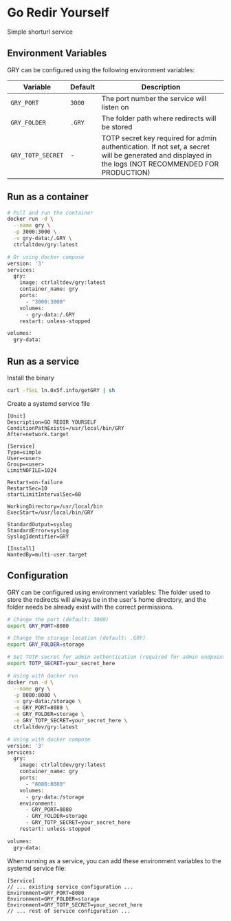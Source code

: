 # Go Redir Yourself

Simple shorturl service

## Environment Variables

GRY can be configured using the following environment variables:

| Variable | Default | Description |
|----------|---------|-------------|
| `GRY_PORT` | `3000` | The port number the service will listen on |
| `GRY_FOLDER` | `.GRY` | The folder path where redirects will be stored |
| `GRY_TOTP_SECRET` | - | TOTP secret key required for admin authentication. If not set, a secret will be generated and displayed in the logs (NOT RECOMMENDED FOR PRODUCTION) |

## Run as a container

```sh
# Pull and run the container
docker run -d \
  --name gry \
  -p 3000:3000 \
  -v gry-data:/.GRY \
  ctrlaltdev/gry:latest

# Or using docker compose
version: '3'
services:
  gry:
    image: ctrlaltdev/gry:latest
    container_name: gry
    ports:
      - "3000:3000"
    volumes:
      - gry-data:/.GRY
    restart: unless-stopped

volumes:
  gry-data:
```

## Run as a service

Install the binary
```sh
curl -fSsL ln.0x5f.info/getGRY | sh
```

Create a systemd service file

```
[Unit]
Description=GO REDIR YOURSELF
ConditionPathExists=/usr/local/bin/GRY
After=network.target

[Service]
Type=simple
User=<user>
Group=<user>
LimitNOFILE=1024

Restart=on-failure
RestartSec=10
startLimitIntervalSec=60

WorkingDirectory=/usr/local/bin
ExecStart=/usr/local/bin/GRY

StandardOutput=syslog
StandardError=syslog
SyslogIdentifier=GRY

[Install]
WantedBy=multi-user.target
```

## Configuration

GRY can be configured using environment variables:
The folder used to store the redirects will always be in the user's home directory, and the folder needs be already exist with the correct permissions.
```sh
# Change the port (default: 3000)
export GRY_PORT=8080

# Change the storage location (default: .GRY)
export GRY_FOLDER=storage

# Set TOTP secret for admin authentication (required for admin endpoints)
export TOTP_SECRET=your_secret_here

# Using with docker run
docker run -d \
  --name gry \
  -p 8080:8080 \
  -v gry-data:/storage \
  -e GRY_PORT=8080 \
  -e GRY_FOLDER=storage \
  -e GRY_TOTP_SECRET=your_secret_here \
  ctrlaltdev/gry:latest

# Using with docker compose
version: '3'
services:
  gry:
    image: ctrlaltdev/gry:latest
    container_name: gry
    ports:
      - "8080:8080"
    volumes:
      - gry-data:/storage
    environment:
      - GRY_PORT=8080
      - GRY_FOLDER=storage
      - GRY_TOTP_SECRET=your_secret_here
    restart: unless-stopped

volumes:
  gry-data:
```

When running as a service, you can add these environment variables to the systemd service file:

```
[Service]
// ... existing service configuration ...
Environment=GRY_PORT=8080
Environment=GRY_FOLDER=storage
Environment=GRY_TOTP_SECRET=your_secret_here
// ... rest of service configuration ...
```
